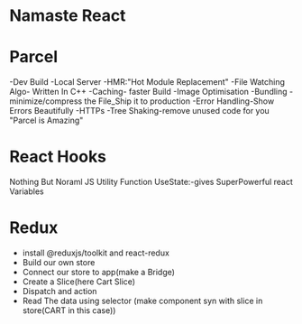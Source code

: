 # Namaste React

# Parcel
-Dev Build
-Local Server
-HMR:"Hot Module Replacement"
-File Watching Algo- Written In C++
-Caching- faster Build
-Image Optimisation
-Bundling
-minimize/compress the File_Ship it to production
-Error Handling-Show Errors Beautifully
-HTTPs
-Tree Shaking-remove unused code for you
 "Parcel is Amazing"


# React Hooks
Nothing But Noraml JS Utility Function
UseState:-gives  SuperPowerful react Variables 
 
# Redux
- install @reduxjs/toolkit and react-redux
- Build our own store
- Connect our store to app(make a Bridge)
- Create a Slice(here Cart Slice)
- Dispatch and action
- Read The data using selector (make component syn with slice in store(CART in this case))
